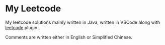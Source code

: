 # My Leetcode

My leetcode solutions mainly written in Java, written in VSCode along with [leetcode](https://marketplace.visualstudio.com/items?itemName=LeetCode.vscode-leetcode) plugin.

Comments are written either in English or Simplified Chinese.
